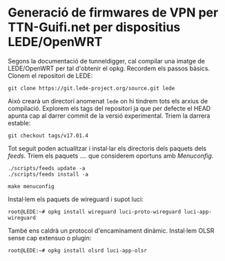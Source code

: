 # Generació de firmwares de VPN per TTN-Guifi.net per dispositius LEDE/OpenWRT

Segons la documentació de tunneldigger, cal compilar una imatge de LEDE/OpenWRT per tal d'obtenir el opkg. Recordem els passos bàsics. Clonem el repositori de LEDE:
```
git clone https://git.lede-project.org/source.git lede
```
Això crearà un directori anomenat `lede` on hi tindrem tots els arxius de compilació. Explorem els tags del repositori ja que per defecte el HEAD apunta cap al darrer commit de la versió experimental. Triem la darrera estable:
```
git checkout tags/v17.01.4
```
Tot seguit poden actualitzar i instal·lar els directoris dels paquets dels *feeds*. Triem els paquets .... que considerem oportuns amb *Menuconfig*.
```
./scripts/feeds update -a
./scripts/feeds install -a

make menuconfig
```
Instal·lem els paquets de wireguard i supot luci:
```
root@LEDE:~# opkg install wireguard luci-proto-wireguard luci-app-wireguard
```
També ens caldrà un protocol d'encaminament dinàmic. Instal·lem OLSR sense cap extensuo o plugin:
```
root@LEDE:~# opkg install olsrd luci-app-olsr
```
